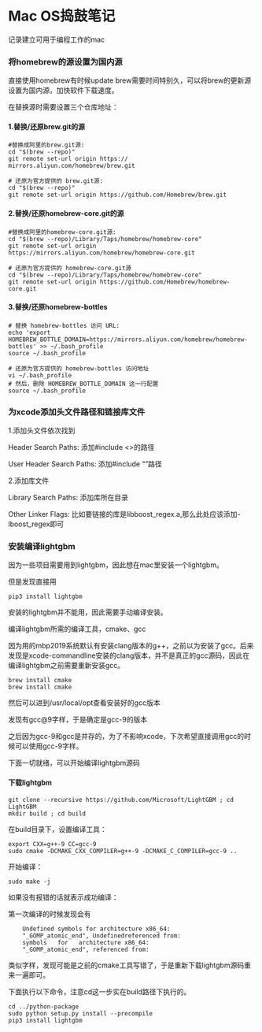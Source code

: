 # Mac OS捣鼓笔记
记录建立可用于编程工作的mac

### 将homebrew的源设置为国内源

直接使用homebrew有时候update brew需要时间特别久，可以将brew的更新源设置为国内源，加快软件下载速度。

在替换源时需要设置三个仓库地址：

#### 1.替换/还原brew.git的源

	#替换成阿里的brew.git源:
	cd "$(brew --repo)"
	git remote set-url origin https://	mirrors.aliyun.com/homebrew/brew.git
 
	# 还原为官方提供的 brew.git源:
	cd "$(brew --repo)"
	git remote set-url origin https://github.com/Homebrew/brew.git
	
#### 2.替换/还原homebrew-core.git的源

	#替换成阿里的homebrew-core.git源:
	cd "$(brew --repo)/Library/Taps/homebrew/homebrew-core"
	git remote set-url origin https://mirrors.aliyun.com/homebrew/homebrew-core.git
	
	# 还原为官方提供的 homebrew-core.git源
	cd "$(brew --repo)/Library/Taps/homebrew/homebrew-core"
	git remote set-url origin https://github.com/Homebrew/homebrew-core.git
	
#### 3.替换/还原homebrew-bottles

	# 替换 homebrew-bottles 访问 URL:
	echo 'export HOMEBREW_BOTTLE_DOMAIN=https://mirrors.aliyun.com/homebrew/homebrew-bottles' >> ~/.bash_profile
	source ~/.bash_profile
	
	# 还原为官方提供的 homebrew-bottles 访问地址
	vi ~/.bash_profile
	# 然后，删除 HOMEBREW_BOTTLE_DOMAIN 这一行配置
	source ~/.bash_profile
	
### 为xcode添加头文件路径和链接库文件

1.添加头文件依次找到 

Header Search Paths: 添加#include <>的路径 

User Header Search Paths: 添加#include “”路径

2.添加库文件 

Library Search Paths: 添加库所在目录 

Other Linker Flags: 比如要链接的库是libboost_regex.a,那么此处应该添加-lboost_regex即可


### 安装编译lightgbm

因为一些项目需要用到lightgbm，因此想在mac里安装一个lightgbm。

但是发现直接用

	pip3 install lightgbm
	
安装的lightgbm并不能用，因此需要手动编译安装。

编译lightgbm所需的编译工具，cmake、gcc

因为用的mbp2019系统默认有安装clang版本的g++，之前以为安装了gcc。后来发现是xcode-commandline安装的clang版本，并不是真正的gcc源码，因此在编译lightgbm之前需要重新安装gcc。

	brew install cmake
	brew install cmake

然后可以进到/usr/local/opt查看安装好的gcc版本

发现有gcc@9字样，于是确定是gcc-9的版本

之后因为gcc-9和gcc是并存的，为了不影响xcode，下次希望直接调用gcc的时候可以使用gcc-9字样。

下面一切就绪，可以开始编译lightgbm源码

#### 下载lightgbm

	git clone --recursive https://github.com/Microsoft/LightGBM ; cd LightGBM
	mkdir build ; cd build
	
在build目录下，设置编译工具：

	export CXX=g++-9 CC=gcc-9
	sudo cmake -DCMAKE_CXX_COMPILER=g++-9 -DCMAKE_C_COMPILER=gcc-9 ..
	
开始编译：

	sudo make -j

如果没有报错的话就表示成功编译：

第一次编译的时候发现会有

		Undefined symbols for architecture x86_64:
		"_GOMP_atomic_end", Undefinedreferenced from:
		symbols   for   architecture x86_64:
		"_GOMP_atomic_end", referenced from:
		
类似字样，发现可能是之前的cmake工具写错了，于是重新下载lightgbm源码重来一遍即可。

	
下面执行以下命令，注意cd这一步实在build路径下执行的。

	cd ../python-package
	sudo python setup.py install --precompile
	pip3 install lightgbm



    
